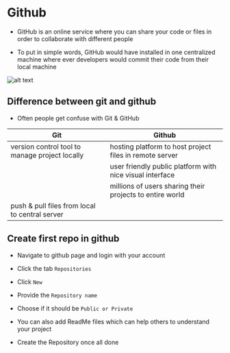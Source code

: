 # Github

* GitHub is an online service where you can share your code or files in order to collaborate with different people

* To put in simple words, GitHub would have installed in one centralized machine where ever developers would commit their code from their local machine

![alt text](../images/github.png)

## Difference between git and github
* Often people get confuse with Git & GitHub

| Git                                            | Github                                                   |
| -----------------------------------------------| -------------------------------------------------------- |
| version control tool to manage project locally | hosting platform to host project files in remote server  |
|                                                | user friendly public platform with nice visual interface |
|                                                | millions of users sharing their projects to entire world |
| push & pull files from local to central server |                                                          |

## Create first repo in github

* Navigate to github page and login with your account

* Click the tab `Repositories`

* Click `New`

* Provide the `Repository name`

* Choose if it should be `Public or Private`

* You can also add ReadMe files which can help others to understand your project

* Create the Repository once all done
